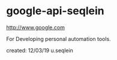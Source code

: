 # google-api-seqlein
http://www.google.com 

For Developing personal automation tools.

created: 12/03/19 u.seqlein
